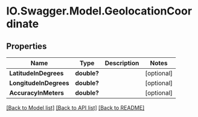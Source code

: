 # IO.Swagger.Model.GeolocationCoordinate
## Properties

Name | Type | Description | Notes
------------ | ------------- | ------------- | -------------
**LatitudeInDegrees** | **double?** |  | [optional] 
**LongitudeInDegrees** | **double?** |  | [optional] 
**AccuracyInMeters** | **double?** |  | [optional] 

[[Back to Model list]](../README.md#documentation-for-models) [[Back to API list]](../README.md#documentation-for-api-endpoints) [[Back to README]](../README.md)

